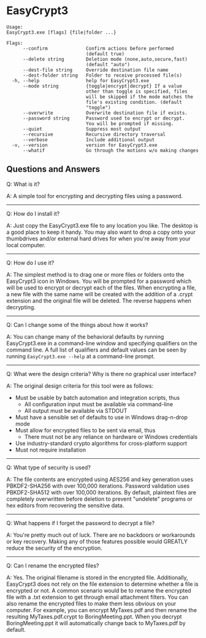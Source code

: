 # EasyCrypt3

```Text
Usage:
EasyCrypt3.exe [flags] {file|folder ...}

Flags:
      --confirm              Confirm actions before performed
                             (default true)
      --delete string        Deletion mode (none,auto,secure,fast)
                             (default "auto")
      --dest-file string     Override destination file name
      --dest-folder string   Folder to receive processed file(s)
  -h, --help                 help for EasyCrypt3.exe
      --mode string          {toggle|encrypt|decrypt} If a value
                             other than toggle is specified, files
                             will be skipped if the mode matches the
                             file's existing condition. (default
                             "toggle")
      --overwrite            Overwrite destination file if exists.
      --password string      Password used to encrypt or decrypt.
                             You will be prompted if missing.
      --quiet                Suppress most output
      --recursive            Recursive directory traversal
      --verbose              Include additional output
  -v, --version              version for EasyCrypt3.exe
      --whatif               Go through the motions w/o making changes
```

## Questions and Answers

Q: What is it?

A: A simple tool for encrypting and decrypting files using a password.

---

Q: How do I install it?

A: Just copy the EasyCrypt3.exe file to any location you like. The desktop is a
good place to keep it handy.  You may also want to drop a copy onto your
thumbdrives and/or external hard drives for when you're away from your local
computer.

---

Q: How do I use it?

A: The simplest method is to drag one or more files or folders onto the
EasyCrypt3 icon in Windows. You will be prompted for a password which will be
used to encrypt or decrypt each of the files. When encrypting a file, a new file
with the same name will be created with the addition of a .crypt extension and
the original file will be deleted. The reverse happens when decrypting.

---

Q: Can I change some of the things about how it works?

A: You can change many of the behavioral defaults by running EasyCrypt3.exe
in a command-line window and specifying qualifiers on the command line. A full list of qualifiers and default values can be seen by running `EasyCrypt3.exe --help` at a command-line prompt.

---

Q: What were the design criteria? Why is there no graphical user interface?

A: The original design criteria for this tool were as follows:
  * Must be usable by batch automation and integration scripts, thus
    * All configuration input must be available via command-line
    * All output must be available via STDOUT
  * Must have a sensible set of defaults to use in Windows drag-n-drop mode
  * Must allow for encrypted files to be sent via email, thus
    * There must not be any reliance on hardware or Windows credentials
  * Use industry-standard crypto algorithms for cross-platform support
  * Must not require installation
  
---

Q: What type of security is used?

A: The file contents are encrypted using AES256 and key generation uses PBKDF2-SHA256 with over 100,000 iterations. Password validation uses PBKDF2-SHA512 with over 100,000 iterations. By default, plaintext files are completely overwritten before deletion to prevent "undelete" programs or hex editors from recovering the sensitive data.

---

Q: What happens if I forget the password to decrypt a file?

A: You're pretty much out of luck. There are no backdoors or workarounds or
key recovery. Making any of those features possible would GREATLY reduce the
security of the encryption.

---

Q: Can I rename the encrypted files?

A: Yes. The original filename is stored in the encrypted file. Additionally,
EasyCrypt3 does not rely on the file extension to determine whether a file is
encrypted or not. A common scenario would be to rename the encrypted file with a
.txt extension to get through email attachment filters.  You can also rename the
encrypted files to make them less obvious on your computer. For example, you can
encrypt MyTaxes.pdf and then rename the resulting MyTaxes.pdf.crypt to
BoringMeeting.ppt. When you decrypt BoringMeeting.ppt it will automatically
change back to MyTaxes.pdf by default.  


